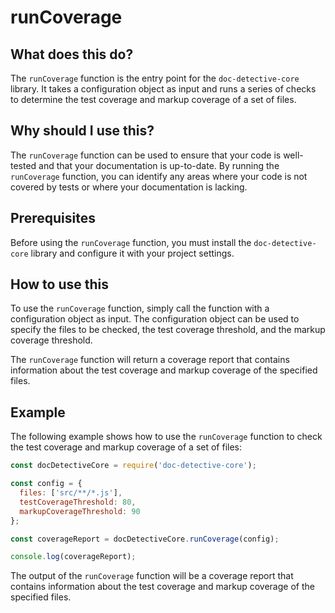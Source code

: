 
  
   # **runCoverage**

## What does this do?

The `runCoverage` function is the entry point for the `doc-detective-core` library. It takes a configuration object as input and runs a series of checks to determine the test coverage and markup coverage of a set of files.

## Why should I use this?

The `runCoverage` function can be used to ensure that your code is well-tested and that your documentation is up-to-date. By running the `runCoverage` function, you can identify any areas where your code is not covered by tests or where your documentation is lacking.

## Prerequisites

Before using the `runCoverage` function, you must install the `doc-detective-core` library and configure it with your project settings.

## How to use this

To use the `runCoverage` function, simply call the function with a configuration object as input. The configuration object can be used to specify the files to be checked, the test coverage threshold, and the markup coverage threshold.

The `runCoverage` function will return a coverage report that contains information about the test coverage and markup coverage of the specified files.

## Example

The following example shows how to use the `runCoverage` function to check the test coverage and markup coverage of a set of files:

```javascript
const docDetectiveCore = require('doc-detective-core');

const config = {
  files: ['src/**/*.js'],
  testCoverageThreshold: 80,
  markupCoverageThreshold: 90
};

const coverageReport = docDetectiveCore.runCoverage(config);

console.log(coverageReport);
```

The output of the `runCoverage` function will be a coverage report that contains information about the test coverage and markup coverage of the specified files.
  
  